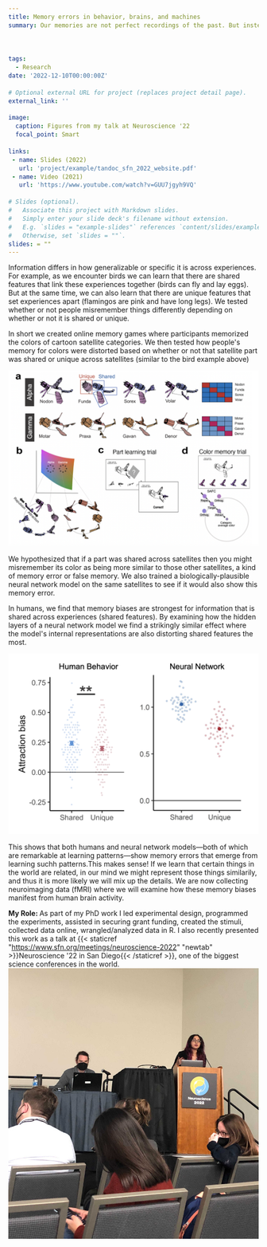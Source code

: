```yaml
---
title: Memory errors in behavior, brains, and machines
summary: Our memories are not perfect recordings of the past. But instead are prone to error, misinformation, and bias. As part of my PhD, I have been identifying what memories are most susceptible to such biases. By combining behavioral experiments, fMRI, and neural networks, we show that similar memory biases exist in humans and machines. We also find that these biases are not random mistakes, but are a product of an optimal learning system.



tags:
  - Research
date: '2022-12-10T00:00:00Z'

# Optional external URL for project (replaces project detail page).
external_link: ''

image:
  caption: Figures from my talk at Neuroscience '22
  focal_point: Smart

links:
 - name: Slides (2022)
   url: 'project/example/tandoc_sfn_2022_website.pdf'
 - name: Video (2021)
   url: 'https://www.youtube.com/watch?v=GUU7jgyh9VQ'

# Slides (optional).
#   Associate this project with Markdown slides.
#   Simply enter your slide deck's filename without extension.
#   E.g. `slides = "example-slides"` references `content/slides/example-slides.md`.
#   Otherwise, set `slides = ""`.
slides: = ""
---
```

Information differs in how generalizable or specific it is across experiences. For example, as we encounter birds we can learn that there are shared features that link these experiences together (birds can fly and lay eggs). But at the same time, we can also learn that there are unique features that set experiences apart (flamingos are pink and have long legs). We tested whether or not people misremember things differently depending on whether or not it is shared or unique.

In short we created online memory games where participants memorized the colors of cartoon satellite categories. We then tested how people's memory for colors were distorted based on whether or not that satellite part was shared or unique across satellites (similar to the bird example above)
 
![Memory game visualization](memorygame.png)

We hypothesized that if a part was shared across satellites then you might misremember its color as being more similar to those other satellites, a kind of memory error or false memory. We also trained a biologically-plausible neural network model on the same satellites to see if it would also show this memory error.

In humans, we find that memory biases are strongest for information that is shared across experiences (shared features). By examining how the hidden layers of a neural network model  we find a strikingly similar effect where the model's internal representations are also distorting shared features the most.

![Main finding](finding.png)

This shows that both humans and neural network models—both of which are remarkable at learning patterns—show memory errors that emerge from learning suchh patterns.This makes sense! If we learn that certain things in the world are related, in our mind we might represent those things similarily, and thus it is more likely we will mix up the details. We are now collecting neuroimaging data (fMRI) where we will examine how these memory biases manifest from human brain activity. 

<strong> My Role: </strong> As part of my PhD work I led experimental design, programmed the experiments, assisted in securing grant funding, created the stimuli, collected data online, wrangled/analyzed data in R. I also recently presented this work as a talk at {{< staticref "https://www.sfn.org/meetings/neuroscience-2022" "newtab" >}}Neuroscience '22 in San Diego{{< /staticref >}}, one of the biggest science conferences in the world.
![SfN 2022 Talk](sfntalk.jpg)


